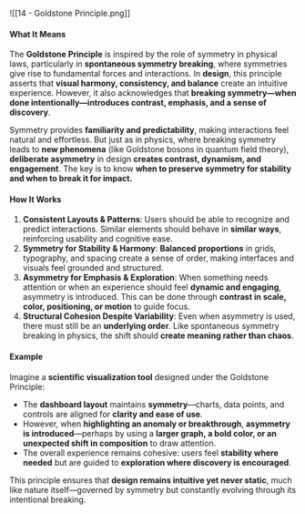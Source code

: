 
![[14 - Goldstone Principle.png]]

#### **What It Means**

The **Goldstone Principle** is inspired by the role of symmetry in physical laws, particularly in **spontaneous symmetry breaking**, where symmetries give rise to fundamental forces and interactions. In **design**, this principle asserts that **visual harmony, consistency, and balance** create an intuitive experience. However, it also acknowledges that **breaking symmetry—when done intentionally—introduces contrast, emphasis, and a sense of discovery**.

Symmetry provides **familiarity and predictability**, making interactions feel natural and effortless. But just as in physics, where breaking symmetry leads to **new phenomena** (like Goldstone bosons in quantum field theory), **deliberate asymmetry** in design **creates contrast, dynamism, and engagement**. The key is to know **when to preserve symmetry for stability and when to break it for impact.**

#### **How It Works**

1. **Consistent Layouts & Patterns**: Users should be able to recognize and predict interactions. Similar elements should behave in **similar ways**, reinforcing usability and cognitive ease.
2. **Symmetry for Stability & Harmony**: **Balanced proportions** in grids, typography, and spacing create a sense of order, making interfaces and visuals feel grounded and structured.
3. **Asymmetry for Emphasis & Exploration**: When something needs attention or when an experience should feel **dynamic and engaging**, asymmetry is introduced. This can be done through **contrast in scale, color, positioning, or motion** to guide focus.
4. **Structural Cohesion Despite Variability**: Even when asymmetry is used, there must still be an **underlying order**. Like spontaneous symmetry breaking in physics, the shift should **create meaning rather than chaos**.

#### **Example**

Imagine a **scientific visualization tool** designed under the Goldstone Principle:

- The **dashboard layout** maintains **symmetry**—charts, data points, and controls are aligned for **clarity and ease of use**.
- However, when **highlighting an anomaly or breakthrough**, **asymmetry is introduced**—perhaps by using a **larger graph, a bold color, or an unexpected shift in composition** to draw attention.
- The overall experience remains cohesive: users feel **stability where needed** but are guided to **exploration where discovery is encouraged**.

This principle ensures that **design remains intuitive yet never static**, much like nature itself—governed by symmetry but constantly evolving through its intentional breaking.
